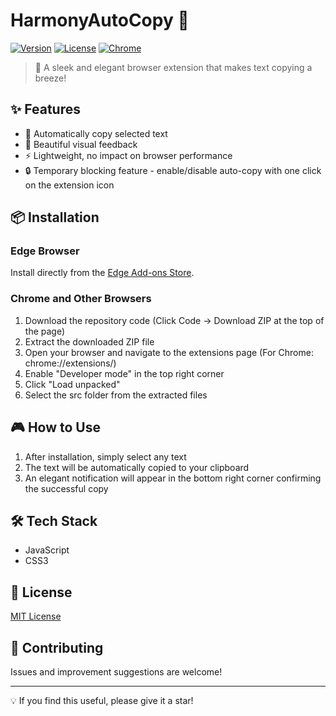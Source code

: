# HarmonyAutoCopy 🚀

[![Version](https://img.shields.io/badge/version-1.2-blue.svg)]() 
[![License](https://img.shields.io/badge/license-MIT-green.svg)]()
[![Chrome](https://img.shields.io/badge/chrome-compatible-brightgreen.svg)]()

> 🎯 A sleek and elegant browser extension that makes text copying a breeze!

## ✨ Features

- 🔄 Automatically copy selected text
- 🎨 Beautiful visual feedback
- ⚡ Lightweight, no impact on browser performance
- 🔒 Temporary blocking feature - enable/disable auto-copy with one click on the extension icon

## 📦 Installation

### Edge Browser

Install directly from the [Edge Add-ons Store](https://microsoftedge.microsoft.com/addons/detail/harmonyautocopy/nicjmjccokbepgflnhophhafopldbolb).

### Chrome and Other Browsers

1. Download the repository code (Click Code -> Download ZIP at the top of the page)
2. Extract the downloaded ZIP file
3. Open your browser and navigate to the extensions page (For Chrome: chrome://extensions/)
4. Enable "Developer mode" in the top right corner
5. Click "Load unpacked"
6. Select the src folder from the extracted files

## 🎮 How to Use

1. After installation, simply select any text
2. The text will be automatically copied to your clipboard
3. An elegant notification will appear in the bottom right corner confirming the successful copy

## 🛠️ Tech Stack

- JavaScript
- CSS3

## 📝 License

[MIT License](LICENSE)

## 🤝 Contributing

Issues and improvement suggestions are welcome!

---

💡 If you find this useful, please give it a star!